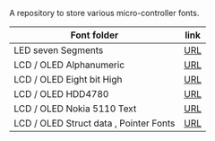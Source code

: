  
 
A repository to store various micro-controller fonts.

| Font folder | link |
| --- | --- |
| LED seven Segments | [ URL ](Microcontroller_Fonts/LED_segment/README.md)  |
| LCD / OLED Alphanumeric |  [ URL](Microcontroller_Fonts/LCD_OLED/AlphaNumeric/README.md) |
| LCD / OLED Eight bit High |  [ URL](Microcontroller_Fonts/LCD_OLED/EightBitHigh/README.md) |
| LCD / OLED HDD4780 |  [ URL](Microcontroller_Fonts/LCD_OLED/hdd4780/README.md) |
| LCD / OLED Nokia 5110 Text|  [ URL](Microcontroller_Fonts/LCD_OLED/NOKIA_TEXT_lib_7to9/README.md) |
| LCD / OLED Struct data , Pointer Fonts  |  [ URL](Microcontroller_Fonts/LCD_OLED/StructPointerFonts/README.md) |


